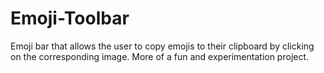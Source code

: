 # Emoji-Toolbar

Emoji bar that allows the user to copy emojis to their clipboard by clicking on the corresponding image. More of a fun and experimentation project.
